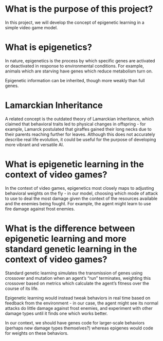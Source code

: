 # What is the purpose of this project?
In this project, we will develop the concept of epigenetic learning in a simple video game model.

# What is epigenetics?
In nature, epigenetics is the process by which specific genes are activated or deactivated in response to environmental conditions. For example, animals which are starving have genes 
which reduce metabolism turn on. 

Epigenetic information can be inherited, though more weakly than full genes.

# Lamarckian Inheritance
A related concept is the outdated theory of Lamarckian inheritance, which claimed that behavioral traits led to physical changes in offspring - for example, Lamarck postulated that giraffes gained their long necks due to their parents reaching further for leaves. Although this does not accurately describe real life evolution, it could be useful for the purpose of developing more vibrant and versatile AI.

# What is epigenetic learning in the context of video games?
In the context of video games, epigenetics most closely maps to adjusting behavioral weights on the fly - in our model, choosing which mode of attack to use to deal the most damage given the context of the resources available and the enemies being fought. For example, the agent might learn to use fire damage against frost enemies.

# What is the difference between epigenetic learning and more standard genetic learning in the context of video games?
Standard genetic learning simulates the transmission of genes using crossover and mutation when an agent’s “run” terminates, weighting this crossover based on metrics which calculate the agent’s fitness over the course of its life. 

Epigenetic learning would instead tweak behaviors in real time based on feedback from the environment - in our case, the agent might see its normal attacks do little damage against frost enemies, and experiment with other damage types until it finds one which works better.

In our context, we should have genes code for larger-scale behaviors (perhaps new damage types themselves?) whereas epigenes would code for weights on these behaviors.
